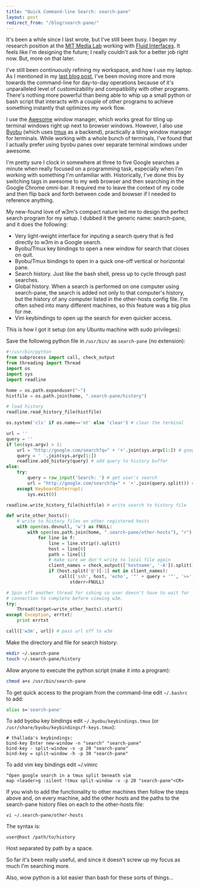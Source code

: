 ```yaml
---
title: "Quick Command-line Search: search-pane"
layout: post
redirect_from: "/blog/search-pane/"
---
```


It's been a while since I last wrote, but I've still been busy. I began my
research position at the [MIT Media Lab](http://media.mit.edu) working with
[Fluid Interfaces](http://fluid.media.mit.edu). It feels like I'm designing the
future; I really couldn't ask for a better job right now. But, more on that
later.

I've still been continuously refining my workspace, and how I use my laptop. As
I mentioned in my [last blog post](/blog/w3m-reddit), I've been moving more and more towards the
command-line for day-to-day operations because of it's unparalleled level of
customizability and compatibility with other programs. There's nothing more
powerful than being able to whip up a small python or bash script that interacts
with a couple of other programs to achieve something instantly that optimizes my
work flow.

I use the [Awesome](http://awesome.naquadah.org/) window manager, which works
great for tiling up terminal windows right up next to browser windows. However,
I also use [Byobu](http://byobu.co/) (which uses
[tmux](http://tmux.sourceforge.net) as a backend), practically a tiling window
manager for terminals. While working with a whole bunch of terminals, I've found
that I actually prefer using byobu panes over separate terminal windows under
awesome.

I'm pretty sure I clock in somewhere at three to five Google searches a minute
when really focused on a programming task, especially when I'm working with
something I'm unfamiliar with. Historically, I've done this by switching tags in
awesome to my web browser and then searching in the Google Chrome omni-bar. It
required me to leave the context of my code and then flip back and forth between
code and browser if I needed to reference anything.

My new-found love of w3m's compact nature led me to design the perfect search
program for my setup. I dubbed it the generic name: search-pane, and it does the
following:

* Very light-weight interface for inputing a search query that is fed directly
  to w3m in a Google search.
* Byobu/Tmux key bindings to open a new window for search that closes on quit.
* Byobu/Tmux bindings to open in a quick one-off vertical or horizontal pane.
* Search history. Just like the bash shell, press up to cycle through past
  searches.
* Global history. When a search is performed on one computer using search-pane,
  the search is added not only to that computer's history, but the history of
  any computer listed in the other-hosts config file. I'm often sshed into many
  different machines, so this feature was a big plus for me.
* Vim keybindings to open up the search for even quicker access.

This is how I got it setup (on any Ubuntu machine with sudo privileges):

Save the following python file in `/usr/bin/` as `search-pane` (no extension):

```python
#!/usr/bin/python
from subprocess import call, check_output
from threading import Thread
import os
import sys
import readline

home = os.path.expanduser("~")
histfile = os.path.join(home, ".search-pane/history")

# load history
readline.read_history_file(histfile)

os.system('cls' if os.name=='nt' else 'clear') # clear the terminal

url = ''
query = ''
if len(sys.argv) > 1:
    url = "http://google.com/search?q=" + '+'.join(sys.argv[1:]) # google url
    query = ' '.join(sys.argv[1:])
    readline.add_history(query) # add query to history buffer
else:
    try:
        query = raw_input('Search: ') # get user's search
        url = "http://google.com/search?q=" + '+'.join(query.split()) # google
    except KeyboardInterrupt:
        sys.exit(0)

readline.write_history_file(histfile) # write search to history file

def write_other_hosts():
    # write to history files on other registered hosts
    with open(os.devnull, 'w') as FNULL:
        with open(os.path.join(home, ".search-pane/other-hosts"), "r") as f:
            for line in f:
                line = line.strip().split()
                host = line[0]
                path = line[1]
                # make sure we don't write to local file again
                client_names = check_output(['hostname', '-A']).split()
                if (host.split('@')[-1] not in client_names):
                    call(['ssh', host, 'echo', '"' + query + '"', '>>', path],
                        stderr=FNULL)

# Spin off another thread for sshing so user doesn't have to wait for
# connection to complete before viewing w3m.
try:
    Thread(target=write_other_hosts).start()
except Exception, errtxt:
    print errtxt

call(['w3m', url]) # pass url off to w3m
```

Make the directory and file for search history:

```bash
mkdir ~/.search-pane
touch ~/.search-pane/history
```

Allow anyone to execute the python script (make it into a program):

```bash
chmod a+x /usr/bin/search-pane
```

To get quick access to the program from the command-line edit `~/.bashrc` to
add:

```bash
alias s='search-pane'
```

To add byobu key bindings edit `~/.byobu/keybindings.tmux` (or `/usr/share/byobu/keybindings/f-keys.tmux`):

    # thallada's keybindings:
    bind-key Enter new-window -n "search" "search-pane"
    bind-key - split-window -v -p 20 "search-pane"
    bind-key = split-window -h -p 30 "search-pane"

To add vim key bindings edit ~/.vimrc

    "Open google search in a tmux split beneath vim
    map <leader>g :silent !tmux split-window -v -p 20 "search-pane"<CR>

If you wish to add the functionality to other machines then follow the steps
above and, on every machine, add the other hosts and the paths to the
search-pane history files on each to the other-hosts file:

    vi ~/.search-pane/other-hosts

The syntax is:

    user@host /path/to/history

Host separated by path by a space.

So far it's been really useful, and since it doesn't screw up my focus as much
I'm searching more.

Also, wow python is a lot easier than bash for these sorts of things...

